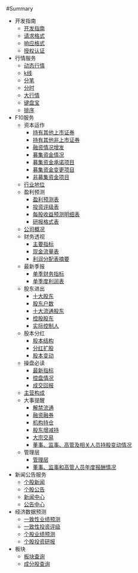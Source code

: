 #Summary
* 开发指南
	* [开发指南](src/1-开发指南/0-开发指南.md)
	* [请求格式](src/1-开发指南/1-请求格式.md)
	* [响应格式](src/1-开发指南/2-响应格式.md)
	* [授权认证](src/1-开发指南/3-授权认证.md)
* 行情服务
	* [动态行情](src/2-行情服务/0-动态行情.md)
	* [k线](src/2-行情服务/1-k线.md)
	* [分笔](src/2-行情服务/2-分笔.md)
	* [分时](src/2-行情服务/3-分时.md)
	* [大行情](src/2-行情服务/4-大行情.md)
	* [键盘宝](src/2-行情服务/5-键盘宝.md)
	* [排序](src/2-行情服务/6-排序.md)
* F10服务
	* 资本运作
		* [持有其他上市证券](src/3-F10服务/10-资本运作/1-持有其他上市证券.md)
		* [持有其他非上市证券](src/3-F10服务/10-资本运作/2-持有其他非上市证券.md)
		* [融资情况增发](src/3-F10服务/10-资本运作/3-融资情况增发.md)
		* [募集资金情况](src/3-F10服务/10-资本运作/4-募集资金情况.md)
		* [募集资金承诺项目](src/3-F10服务/10-资本运作/5-募集资金承诺项目.md)
		* [募集资金变更项目](src/3-F10服务/10-资本运作/6-募集资金变更项目.md)
		* [非募集资金项目](src/3-F10服务/10-资本运作/7-非募集资金项目.md)
	* [行业地位](src/3-F10服务/11-行业地位.md)
	* 盈利预测
		* [盈利预测表](src/3-F10服务/12-盈利预测/1-盈利预测表.md)
		* [投资评级表](src/3-F10服务/12-盈利预测/2-投资评级表.md)
		* [每股收益预测明细表](src/3-F10服务/12-盈利预测/3-每股收益预测明细表.md)
		* [研报格式表](src/3-F10服务/12-盈利预测/4-研报格式表.md)
	* [公司概况](src/3-F10服务/1-公司概况.md)
	* 财务透视
		* [主要指标](src/3-F10服务/2-财务透视/1-主要指标.md)
		* [现金流量表](src/3-F10服务/2-财务透视/2-现金流量表.md)
		* [利润分配表摘要](src/3-F10服务/2-财务透视/3-利润分配表摘要.md)
	* 最新季报
		* [单季财务指标](src/3-F10服务/3-最新季报/1-单季财务指标.md)
		* [单季度利润表](src/3-F10服务/3-最新季报/2-单季度利润表.md)
	* 股东进出
		* [十大股东](src/3-F10服务/4-股东进出/1-十大股东.md)
		* [股东户数](src/3-F10服务/4-股东进出/2-股东户数.md)
		* [十大流通股东](src/3-F10服务/4-股东进出/3-十大流通股东.md)
		* [控股股东](src/3-F10服务/4-股东进出/4-控股股东.md)
		* [实际控制人](src/3-F10服务/4-股东进出/5-实际控制人.md)
	* 股本分红
		* [股本结构](src/3-F10服务/5-股本分红/1-股本结构.md)
		* [分红扩股](src/3-F10服务/5-股本分红/2-分红扩股.md)
		* [股本变动](src/3-F10服务/5-股本分红/3-股本变动.md)
	* 操盘必读
		* [最新指标](src/3-F10服务/6-操盘必读/1-最新指标.md)
		* [控盘情况](src/3-F10服务/6-操盘必读/2-控盘情况.md)
		* [成交回报](src/3-F10服务/6-操盘必读/3-成交回报.md)
	* [主营构成](src/3-F10服务/7-主营构成.md)
	* 大事提醒
		* [解禁流通](src/3-F10服务/8-大事提醒/1-解禁流通.md)
		* [融资融券](src/3-F10服务/8-大事提醒/2-融资融券.md)
		* [机构持仓](src/3-F10服务/8-大事提醒/3-机构持仓.md)
		* [股东增减持](src/3-F10服务/8-大事提醒/4-股东增减持.md)
		* [大宗交易](src/3-F10服务/8-大事提醒/5-大宗交易.md)
		* [董事、监事、高管及相关人员持股变动情况](src/3-F10服务/8-大事提醒/6-董事、监事、高管及相关人员持股变动情况.md)
	* 管理层
		* [管理层](src/3-F10服务/9-管理层/1-管理层.md)
		* [董事、监事和高管人员年度报酬情况](src/3-F10服务/9-管理层/2-董事、监事和高管人员年度报酬情况.md)
* 新闻公告服务
	* [个股新闻](src/4-新闻公告服务/1-个股新闻.md)
	* [个股公告](src/4-新闻公告服务/2-个股公告.md)
	* [新闻中心](src/4-新闻公告服务/3-新闻中心.md)
	* [公告中心](src/4-新闻公告服务/4-公告中心.md)
* 经济数据预测
	* [一致性业绩预测](src/5-经济数据预测/1-一致性业绩预测.md)
	* [一致性投资评级](src/5-经济数据预测/2-一致性投资评级.md)
	* [个股业绩预测](src/5-经济数据预测/3-个股业绩预测.md)
	* [个股投资研报](src/5-经济数据预测/4-个股投资研报.md)
* 板块
	* [板块查询](src/6-板块/0-板块查询.md)
	* [成分股查询](src/6-板块/1-成分股查询.md)
